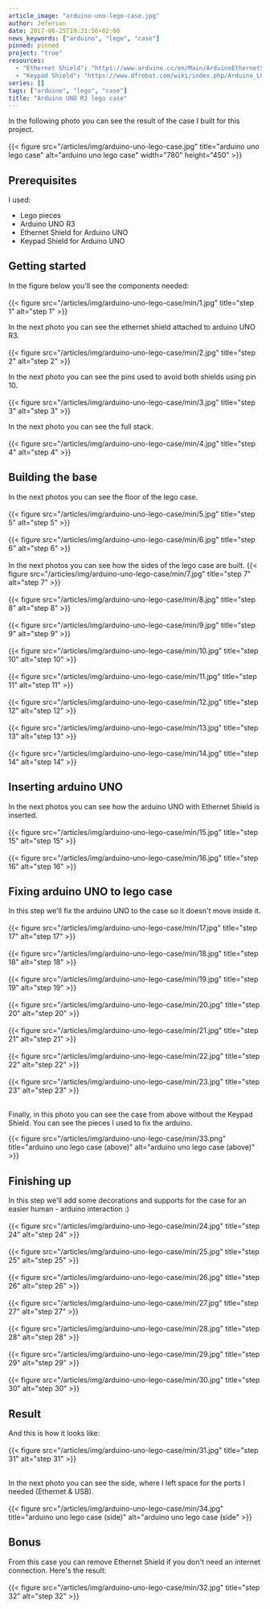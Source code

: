 ```yaml
---
article_image: "arduino-uno-lego-case.jpg"
author: Jeferson
date: 2017-06-25T19:31:56+02:00
news_keywords: ["arduino", "lego", "case"]
pinned: pinned
project: "true"
resources:
  - "Ethernet Shield": "https://www.arduino.cc/en/Main/ArduinoEthernetShieldV1"
  - "Keypad Shield": "https://www.dfrobot.com/wiki/index.php/Arduino_LCD_KeyPad_Shield_(SKU:_DFR0009)"
series: []
tags: ["arduino", "lego", "case"]
title: "Arduino UNO R3 lego case"
---
```


In the following photo you can see the result of the case I built for this project.
<br/><br/>
{{< figure src="/articles/img/arduino-uno-lego-case.jpg"
title="arduino uno lego case" alt="arduino uno lego case"
width="780" height="450" >}}

<!--more-->

## Prerequisites
I used:

* Lego pieces
* Arduino UNO R3
* Ethernet Shield for Arduino UNO
* Keypad Shield for Arduino UNO

## Getting started
In the figure below you'll see the components needed:
<br/><br/>
{{< figure src="/articles/img/arduino-uno-lego-case/min/1.jpg" title="step 1" alt="step 1" >}}

In the next photo you can see the ethernet shield attached to arduino UNO R3.
<br/><br/>
{{< figure src="/articles/img/arduino-uno-lego-case/min/2.jpg" title="step 2" alt="step 2" >}}

In the next photo you can see the pins used to avoid both shields using pin 10.
<br/><br/>
{{< figure src="/articles/img/arduino-uno-lego-case/min/3.jpg" title="step 3" alt="step 3" >}}

In the next photo you can see the full stack.
<br/><br/>
{{< figure src="/articles/img/arduino-uno-lego-case/min/4.jpg" title="step 4" alt="step 4" >}}

## Building the base
In the next photos you can see the floor of the lego case.
<br/><br/>
{{< figure src="/articles/img/arduino-uno-lego-case/min/5.jpg" title="step 5" alt="step 5" >}}
<br/><br/>
{{< figure src="/articles/img/arduino-uno-lego-case/min/6.jpg" title="step 6" alt="step 6" >}}
<br/><br/>
In the next photos you can see how the sides of the lego case are built.
{{< figure src="/articles/img/arduino-uno-lego-case/min/7.jpg" title="step 7" alt="step 7" >}}
<br/><br/>
{{< figure src="/articles/img/arduino-uno-lego-case/min/8.jpg" title="step 8" alt="step 8" >}}
<br/><br/>
{{< figure src="/articles/img/arduino-uno-lego-case/min/9.jpg" title="step 9" alt="step 9" >}}
<br/><br/>
{{< figure src="/articles/img/arduino-uno-lego-case/min/10.jpg" title="step 10" alt="step 10" >}}
<br/><br/>
{{< figure src="/articles/img/arduino-uno-lego-case/min/11.jpg" title="step 11" alt="step 11" >}}
<br/><br/>
{{< figure src="/articles/img/arduino-uno-lego-case/min/12.jpg" title="step 12" alt="step 12" >}}
<br/><br/>
{{< figure src="/articles/img/arduino-uno-lego-case/min/13.jpg" title="step 13" alt="step 13" >}}
<br/><br/>
{{< figure src="/articles/img/arduino-uno-lego-case/min/14.jpg" title="step 14" alt="step 14" >}}

## Inserting arduino UNO
In the next photos you can see how the arduino UNO with Ethernet Shield is inserted.
<br/><br/>
{{< figure src="/articles/img/arduino-uno-lego-case/min/15.jpg" title="step 15" alt="step 15" >}}
<br/><br/>
{{< figure src="/articles/img/arduino-uno-lego-case/min/16.jpg" title="step 16" alt="step 16" >}}

## Fixing arduino UNO to lego case
In this step we'll fix the arduino UNO to the case so it doesn't move inside it.
<br/><br/>
{{< figure src="/articles/img/arduino-uno-lego-case/min/17.jpg" title="step 17" alt="step 17" >}}
<br/><br/>
{{< figure src="/articles/img/arduino-uno-lego-case/min/18.jpg" title="step 18" alt="step 18" >}}
<br/><br/>
{{< figure src="/articles/img/arduino-uno-lego-case/min/19.jpg" title="step 19" alt="step 19" >}}
<br/><br/>
{{< figure src="/articles/img/arduino-uno-lego-case/min/20.jpg" title="step 20" alt="step 20" >}}
<br/><br/>
{{< figure src="/articles/img/arduino-uno-lego-case/min/21.jpg" title="step 21" alt="step 21" >}}
<br/><br/>
{{< figure src="/articles/img/arduino-uno-lego-case/min/22.jpg" title="step 22" alt="step 22" >}}
<br/><br/>
{{< figure src="/articles/img/arduino-uno-lego-case/min/23.jpg" title="step 23" alt="step 23" >}}
<br/><br/>

Finally, in this photo you can see the case from above without the Keypad Shield. You can see the pieces I used
to fix the arduino.

{{< figure src="/articles/img/arduino-uno-lego-case/min/33.png" title="arduino uno lego case (above)" alt="arduino uno lego case (above)" >}}

## Finishing up
In this step we'll add some decorations and supports for the case for an easier
human - arduino interaction :)
<br/><br/>
{{< figure src="/articles/img/arduino-uno-lego-case/min/24.jpg" title="step 24" alt="step 24" >}}
<br/><br/>
{{< figure src="/articles/img/arduino-uno-lego-case/min/25.jpg" title="step 25" alt="step 25" >}}
<br/><br/>
{{< figure src="/articles/img/arduino-uno-lego-case/min/26.jpg" title="step 26" alt="step 26" >}}
<br/><br/>
{{< figure src="/articles/img/arduino-uno-lego-case/min/27.jpg" title="step 27" alt="step 27" >}}
<br/><br/>
{{< figure src="/articles/img/arduino-uno-lego-case/min/28.jpg" title="step 28" alt="step 28" >}}
<br/><br/>
{{< figure src="/articles/img/arduino-uno-lego-case/min/29.jpg" title="step 29" alt="step 29" >}}
<br/><br/>
{{< figure src="/articles/img/arduino-uno-lego-case/min/30.jpg" title="step 30" alt="step 30" >}}

## Result
And this is how it looks like:
<br/><br/>
{{< figure src="/articles/img/arduino-uno-lego-case/min/31.jpg" title="step 31" alt="step 31" >}}
<br/><br/>

In the next photo you can see the side, where I left space for the ports I needed (Ethernet & USB).
<br/><br/>
{{< figure src="/articles/img/arduino-uno-lego-case/min/34.jpg" title="arduino uno lego case (side)" alt="arduino uno lego case (side" >}}

## Bonus
From this case you can remove Ethernet Shield if you don't need an internet connection.
Here's the result:
<br/><br/>
{{< figure src="/articles/img/arduino-uno-lego-case/min/32.jpg" title="step 32" alt="step 32" >}}
